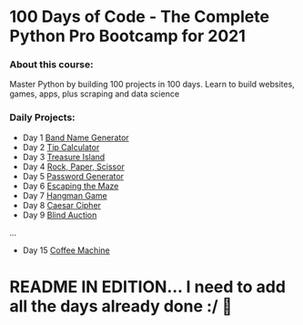 # 100 Days of Code - The Complete Python Pro Bootcamp for 2021

### About this course:
Master Python by building 100 projects in 100 days. Learn to build websites, games, apps, plus scraping and data science

### Daily Projects:
- Day 1 [Band Name Generator](/100%20Days%20of%20Code%20-%20The%20Complete%20Python%20Pro%20Bootcamp%20for%202021/day_1/project/band-name-generator-start)
- Day 2 [Tip Calculator](https://github.com/euzivamjunior/studies/tree/main/100%20Days%20of%20Code%20-%20The%20Complete%20Python%20Pro%20Bootcamp%20for%202021/day_2/project/tip-calculator-start)
- Day 3 [Treasure Island](https://github.com/euzivamjunior/studies/tree/main/100%20Days%20of%20Code%20-%20The%20Complete%20Python%20Pro%20Bootcamp%20for%202021/day_3/project/treasure-island-start)
- Day 4 [Rock, Paper, Scissor](https://github.com/euzivamjunior/studies/tree/main/100%20Days%20of%20Code%20-%20The%20Complete%20Python%20Pro%20Bootcamp%20for%202021/day_4/project/rock-paper-scissors-start)
- Day 5 [Password Generator](https://github.com/euzivamjunior/studies/tree/main/100%20Days%20of%20Code%20-%20The%20Complete%20Python%20Pro%20Bootcamp%20for%202021/day_5/project/password-generator-start)
- Day 6 [Escaping the Maze](/100%20Days%20of%20Code%20-%20The%20Complete%20Python%20Pro%20Bootcamp%20for%202021/day_6/project/reeborgs_world_maze/)
- Day 7 [Hangman Game](/100%20Days%20of%20Code%20-%20The%20Complete%20Python%20Pro%20Bootcamp%20for%202021/day_7/project/Day-7-Hangman-Final/)
- Day 8 [Caesar Cipher](/100%20Days%20of%20Code%20-%20The%20Complete%20Python%20Pro%20Bootcamp%20for%202021/day_8/project/caesar-cipher-my-solution/)
- Day 9 [Blind Auction](/100%20Days%20of%20Code%20-%20The%20Complete%20Python%20Pro%20Bootcamp%20for%202021/day_9/project/blind-auction-start/)

...

- Day 15 [Coffee Machine](/100%20Days%20of%20Code%20-%20The%20Complete%20Python%20Pro%20Bootcamp%20for%202021/day_15/project/coffee-machine-start/)

# README IN EDITION... I need to add all the days already done :/ :wrench:
